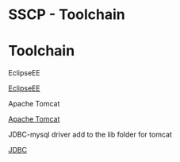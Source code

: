 # SSCP - Toolchain

# Toolchain

EclipseEE

[EclipseEE](http://www.eclipse.org/downloads/moreinfo/jee.php)

Apache Tomcat

[Apache Tomcat](http://tomcat.apache.org/download-70.cgi)

JDBC-mysql driver add to the lib folder for tomcat

[JDBC](http://dev.mysql.com/downloads/connector/j/)

